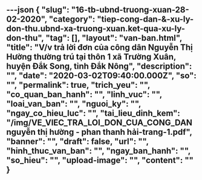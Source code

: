 ---json
{
    "slug": "16-tb-ubnd-truong-xuan-28-02-2020",
    "category": "tiep-cong-dan-&-xu-ly-don-thu.ubnd-xa-truong-xuan.ket-qua-xu-ly-don-thu",
    "tag": [],
    "layout": "van-ban.html",
    "title": "V/v trả lời đơn của công dân Nguyễn Thị Hường thường trú tại thôn 1 xã Trường Xuân, huyện Đắk Song, tỉnh Đắk Nông",
    "description": "",
    "date": "2020-03-02T09:40:00.000Z",
    "so": "",
    "permalink": true,
    "trich_yeu": "",
    "co_quan_ban_hanh": "",
    "linh_vuc": "",
    "loai_van_ban": "",
    "nguoi_ky": "",
    "ngay_co_hieu_luc": "",
    "tai_lieu_dinh_kem": "/img/VE_VIEC_TRA_LOI_DON_CUA_CONG_DAN nguyễn thị hường - phan thanh hải-trang-1.pdf",
    "banner": "",
    "draft": false,
    "url": "",
    "hinh_thuc_van_ban": "",
    "ngay_ban_hanh": "",
    "so_hieu": "",
    "upload-image": "",
    "__content__": ""
}
---
